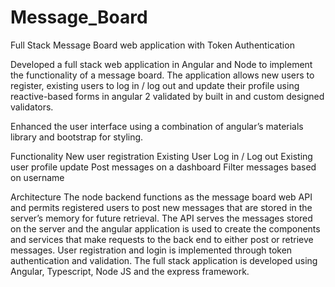 # Message_Board
Full Stack Message Board web application with Token Authentication

Developed a full stack web application in Angular and Node to implement the functionality of a message board. 
The application allows new users to register, existing users to log in / log out and update their profile using reactive-based forms in angular 2 validated by built in and custom designed validators. 

Enhanced the user interface using a combination of angular’s materials library and bootstrap for styling.

Functionality
New user registration
Existing User Log in / Log out 
Existing user profile update
Post messages on a dashboard
Filter messages based on username

Architecture
The node backend functions as the message board web API and permits registered users to post new messages that are stored in the server’s memory for future retrieval. The API serves the messages stored on the server and the angular application is used to create the components and services that make requests to the back end to either post or retrieve messages. User registration and login is implemented through token authentication and validation. The full stack application is developed using Angular, Typescript, Node JS and the express framework.    
